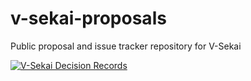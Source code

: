 # v-sekai-proposals
Public proposal and issue tracker repository for V-Sekai

[![V-Sekai Decision Records](http://URL-of-your-knowledge-base/badge.svg)](https://V-Sekai.github.io/v-sekai-proposals-temporary/log4brains/)
